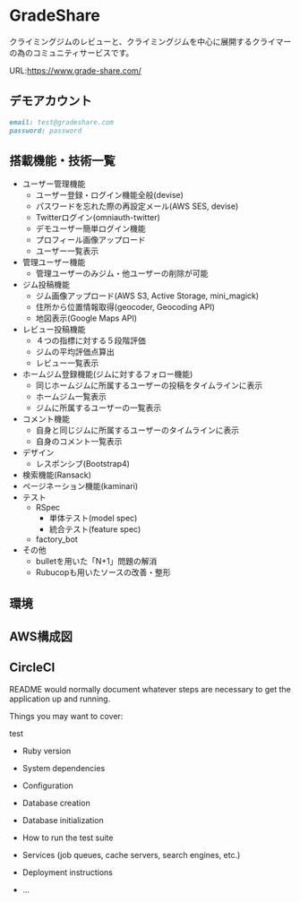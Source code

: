# GradeShare

クライミングジムのレビューと、クライミングジムを中心に展開するクライマーの為のコミュニティサービスです。

URL:<https://www.grade-share.com/>

## デモアカウント

```md
email: test@gradeshare.com
password: password

```

## 搭載機能・技術一覧

- ユーザー管理機能
  - ユーザー登録・ログイン機能全般(devise)
  - パスワードを忘れた際の再設定メール(AWS SES, devise)
  - Twitterログイン(omniauth-twitter)
  - デモユーザー簡単ログイン機能
  - プロフィール画像アップロード
  - ユーザー一覧表示
- 管理ユーザー機能
  - 管理ユーザーのみジム・他ユーザーの削除が可能
- ジム投稿機能
  - ジム画像アップロード(AWS S3, Active Storage, mini_magick)
  - 住所から位置情報取得(geocoder, Geocoding API)
  - 地図表示(Google Maps API)
- レビュー投稿機能
  - ４つの指標に対する５段階評価
  - ジムの平均評価点算出
  - レビュー一覧表示
- ホームジム登録機能(ジムに対するフォロー機能)
  - 同じホームジムに所属するユーザーの投稿をタイムラインに表示
  - ホームジム一覧表示
  - ジムに所属するユーザーの一覧表示
- コメント機能
  - 自身と同じジムに所属するユーザーのタイムラインに表示
  - 自身のコメント一覧表示
- デザイン
  - レスポンシブ(Bootstrap4)
- 検索機能(Ransack)
- ページネーション機能(kaminari)
- テスト
  - RSpec
    - 単体テスト(model spec)
    - 統合テスト(feature spec)
  - factory_bot
- その他
  - bulletを用いた「N+1」問題の解消
  - Rubucopも用いたソースの改善・整形




## 環境


## AWS構成図


## CircleCI


 README would normally document whatever steps are necessary to get the
application up and running.

Things you may want to cover:

test

* Ruby version

* System dependencies

* Configuration

* Database creation

* Database initialization

* How to run the test suite

* Services (job queues, cache servers, search engines, etc.)

* Deployment instructions

* ...
